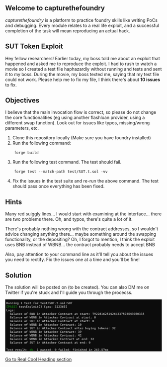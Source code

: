 
## Welcome to capturethefoundry

_capturethefoundry_ is a platform to practice foundry skills like writing PoCs and debugging. Every module relates to a real life exploit, and a successful completion of the task will mean reproducing an actual hack.

## SUT Token Exploit

Hey fellow researchers! Earlier today, my boss told me about an exploit that happened and asked me to reproduce the exploit. I had to rush to watch a movie so I created a test file haphazardly without running and tests and sent it to my boss. During the movie, my boss texted me, saying that my test file could not work. Please help me to fix my file, I think there's about **10 issues** to fix.

## Objectives

I believe that the main invocation flow is correct, so please do not change the core functionalities (eg using another flashloan provider, using a different swap function). Look out for issues like typos, missing/wrong parameters, etc.

1. Clone this repository locally (Make sure you have foundry installed)
2. Run the following command:

```
    forge build
```
3. Run the following test command. The test should fail.

```
    forge test --match-path test/SUT.t.sol -vv
```

4. Fix the issues in the test suite and re-run the above command. The test should pass once everything has been fixed.

## Hints

Many red suiggly lines... I would start with examining at the interface... there are two problems there. Oh, and typos, there's quite a lot of it.  

There's probably nothing wrong with the contract addresses, so I wouldn't advice changing anything there... maybe something around the swapping functionality, or the depositing? Oh, I forgot to mention, I think the exploit uses BNB instead of WBNB... the contract probably needs to accept BNB

Also, pay attention to your command line as it'll tell you about the issues you need to rectify. Fix the issues one at a time and you'll be fine!

## Solution

The solution will be posted on (to be created). You can also DM me on Twitter if you're stuck and I'll guide you through the procecss.

![Sucessful Test](images/testsuccess.png)

[Go to Real Cool Heading section](#real-cool-heading)
